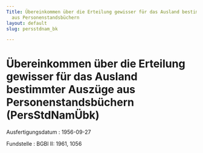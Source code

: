 ```yaml
---
Title: Übereinkommen über die Erteilung gewisser für das Ausland bestimmter Auszüge
  aus Personenstandsbüchern
layout: default
slug: persstdnam_bk

---
```


# Übereinkommen über die Erteilung gewisser für das Ausland bestimmter Auszüge aus Personenstandsbüchern (PersStdNamÜbk)

Ausfertigungsdatum
:   1956-09-27

Fundstelle
:   BGBl II: 1961, 1056

